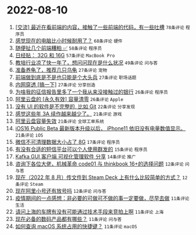 # 2022-08-10

1. [[交流] 最近在看前端的内容，接触了一些前端的代码，有一些吐槽](https://www.v2ex.com/t/871818) `78条评论` `程序员`
1. [感觉现在的电脑比小时候耐用了？](https://www.v2ex.com/t/871817) `68条评论` `硬件`
1. [随便扯几个前端糟粕 ✅](https://www.v2ex.com/t/871848) `58条评论` `程序员`
1. [日经贴： 32G 和 16G](https://www.v2ex.com/t/871837) `57条评论` `MacBook Pro`
1. [教培行业凉了快一年了，想问问现在是什么状况](https://www.v2ex.com/t/871823) `49条评论` `问与答`
1. [准备养龟了，推荐几只乌龟](https://www.v2ex.com/t/871881) `27条评论` `宠物`
1. [前端做到底是不是也只能是个大头兵](https://www.v2ex.com/t/871847) `27条评论` `职场话题`
1. [内网穿透 [搞一下]](https://www.v2ex.com/t/871831) `27条评论` `分享创造`
1. [为啥我的征信报告里多了一个我从来没接触过的银行](https://www.v2ex.com/t/871886) `26条评论` `程序员`
1. [阿里云盘的 [永久有效] 容量清零](https://www.v2ex.com/t/871869) `26条评论` `Apple`
1. [没有 UI 的软件是不完整的, 比如 Git](https://www.v2ex.com/t/871863) `22条评论` `分享发现`
1. [感觉这些年 3A 续作越来越少了。](https://www.v2ex.com/t/871893) `21条评论` `游戏`
1. [阿里云盘容量失效](https://www.v2ex.com/t/871862) `21条评论` `全球工单系统`
1. [iOS16 Public Beta 最新版本升级以后， iPhone11 依旧没有电量数值显示。](https://www.v2ex.com/t/871854) `21条评论` `iOS`
1. [微信不可清理数据大小占了 8G](https://www.v2ex.com/t/871860) `17条评论` `程序员`
1. [有没有合适的短信平台可以个人使用群发的](https://www.v2ex.com/t/871849) `15条评论` `程序员`
1. [Kafka GUI 客户端 可视化管理软件 分享](https://www.v2ex.com/t/871814) `14条评论` `推广`
1. [咨询下各位大佬，机械革命 code01 与 thinkbook 16+的选择问题](https://www.v2ex.com/t/871870) `12条评论` `问与答`
1. [现在（2022 年 8 月）传文件到 Steam Deck 上有什么比较简单的方式？](https://www.v2ex.com/t/871844) `12条评论` `Steam`
1. [现在阿里小号还有放号吗](https://www.v2ex.com/t/871827) `12条评论` `问与答`
1. [疫情期间的一点感想：非必要的可做可不做的事一定要做，尽早去做](https://www.v2ex.com/t/871871) `11条评论` `生活`
1. [请问上海的车牌有没有可能通过技术手段来竞拍上啊](https://www.v2ex.com/t/871859) `11条评论` `上海`
1. [现在必备的数码产品都有哪些？](https://www.v2ex.com/t/871839) `11条评论` `问与答`
1. [如何查询 macOS 系统占用的快捷键？](https://www.v2ex.com/t/871812) `11条评论` `macOS`
